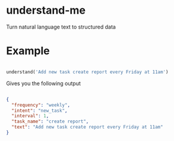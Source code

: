 # understand-me
Turn natural language text to structured data

# Example

```python

understand('Add new task create report every Friday at 11am')

```

Gives you the following output

```json

{
  "frequency": "weekly",
  "intent": "new_task",
  "interval": 1,
  "task_name": "create report",
  "text": "Add new task create report every Friday at 11am"
}

```
